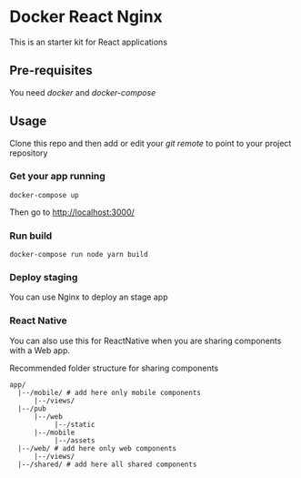 # Docker React Nginx

This is an starter kit for React applications

## Pre-requisites

You need *docker* and *docker-compose*

## Usage

Clone this repo and then add or edit your *git remote* to point to your project repository

### Get your app running
```
docker-compose up
```

Then go to [http://localhost:3000/](http://localhost:3000/)

### Run build
```
docker-compose run node yarn build
```

### Deploy staging
You can use Nginx to deploy an stage app

### React Native
You can also use this for ReactNative when you are sharing components with a Web app.

Recommended folder structure for sharing components

```
app/
  |--/mobile/ # add here only mobile components
      |--/views/
  |--/pub
      |--/web
           |--/static
      |--/mobile
           |--/assets
  |--/web/ # add here only web components
      |--/views/
  |--/shared/ # add here all shared components

```
